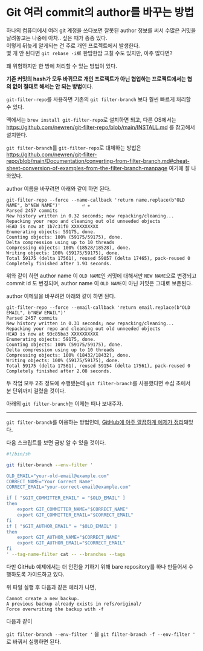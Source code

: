 # Git 여러 commit의 author를 바꾸는 방법

하나의 컴퓨터에서 여러 git 계정을 쓰다보면 잘못된 author 정보를 써서 수많은 커밋을 날려놓고는 나중에 아차.. 싶은 때가 종종 있다.  
이렇게 뒤늦게 알게되는 건 주로 개인 프로젝트에서 발생한다.  
몇 개 안 된다면 `git rebase -i`로 한땀한땀 고칠 수도 있지만, 아주 많다면?

꽤 위험하지만 한 방에 처리할 수 있는 방법이 있다. 

**기존 커밋의 hash가 모두 바뀌므로 개인 프로젝트가 아닌 협업하는 프로젝트에서는 협의 없이 절대로 해서는 안 되는 방법**이다.

`git-filter-repo`를 사용하면 기존의 `git filter-branch` 보다 훨씬 빠르게 처리할 수 있다.

맥에서는 `brew install git-filter-repo`로 설치하면 되고, 다른 OS에서는 https://github.com/newren/git-filter-repo/blob/main/INSTALL.md 를 참고해서 설치한다.

`git filter-branch`를 `git-filter-repo`로 대체하는 방법은 https://github.com/newren/git-filter-repo/blob/main/Documentation/converting-from-filter-branch.md#cheat-sheet-conversion-of-examples-from-the-filter-branch-manpage 여기에 잘 나와있다.

author 이름을 바꾸려면 아래와 같이 하면 된다.

```
git-filter-repo --force --name-callback 'return name.replace(b"OLD NAME", b"NEW NAME")'        ⏎ ✭
Parsed 2457 commits
New history written in 0.32 seconds; now repacking/cleaning...
Repacking your repo and cleaning out old unneeded objects
HEAD is now at 1b7c31f0 XXXXXXXXXX
Enumerating objects: 59175, done.
Counting objects: 100% (59175/59175), done.
Delta compression using up to 10 threads
Compressing objects: 100% (18528/18528), done.
Writing objects: 100% (59175/59175), done.
Total 59175 (delta 17561), reused 59057 (delta 17465), pack-reused 0
Completely finished after 1.93 seconds.
```

위와 같이 하면 author name 이 `OLD NAME`인 커밋에 대해서만 `NEW NAME`으로 변경되고 commit id 도 변경되며, author name 이 `OLD NAME`이 아닌 커밋은 그대로 보존된다.

author 이메일을 바꾸려면 아래와 같이 하면 된다.

```
git-filter-repo --force --email-callback 'return email.replace(b"OLD EMAIL", b"NEW EMAIL")'
Parsed 2457 commits
New history written in 0.31 seconds; now repacking/cleaning...
Repacking your repo and cleaning out old unneeded objects
HEAD is now at 93c85ba3 XXXXXXXXXX
Enumerating objects: 59175, done.
Counting objects: 100% (59175/59175), done.
Delta compression using up to 10 threads
Compressing objects: 100% (18432/18432), done.
Writing objects: 100% (59175/59175), done.
Total 59175 (delta 17561), reused 59154 (delta 17561), pack-reused 0
Completely finished after 2.08 seconds.
```

두 작업 모두 2초 정도에 수행됐는데 `git filter-branch`를 사용했다면 수십 초에서 분 단위까지 걸렸을 것이다.

아래의 `git filter-branch`는 이제는 떠나 보내주자.

---

`git filter-branch`를 이용하는 방법인데, [GitHub에 아주 깔끔하게 예제가 정리](https://help.github.com/en/github/using-git/changing-author-info)돼있다.

다음 스크립트를 보면 금방 알 수 있을 것이다.

```bash
#!/bin/sh

git filter-branch --env-filter '

OLD_EMAIL="your-old-email@example.com"
CORRECT_NAME="Your Correct Name"
CORRECT_EMAIL="your-correct-email@example.com"

if [ "$GIT_COMMITTER_EMAIL" = "$OLD_EMAIL" ]
then
    export GIT_COMMITTER_NAME="$CORRECT_NAME"
    export GIT_COMMITTER_EMAIL="$CORRECT_EMAIL"
fi
if [ "$GIT_AUTHOR_EMAIL" = "$OLD_EMAIL" ]
then
    export GIT_AUTHOR_NAME="$CORRECT_NAME"
    export GIT_AUTHOR_EMAIL="$CORRECT_EMAIL"
fi
' --tag-name-filter cat -- --branches --tags
```

다만 GitHub 예제에서는 더 안전을 기하기 위해 bare repository를 하나 만들어서 수행하도록 가이드하고 있다.

위 파일 실행 후 다음과 같은 에러가 나면,

```
Cannot create a new backup.
A previous backup already exists in refs/original/
Force overwriting the backup with -f
```

다음과 같이 

`git filter-branch --env-filter '` 을 `git filter-branch -f --env-filter '` 로 바꿔서 실행하면 된다.
